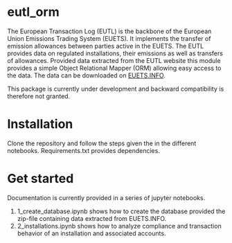 # eutl_orm
The European Transaction Log (EUTL) is the backbone of the European Union Emissions Trading System (EUETS). 
It implements the transfer of emission allowances between parties active in the EUETS. The EUTL provides data on regulated 
installations, their emissions as well as transfers of allowances. Provided data 
extracted from the EUTL website this module provides a simple Object Relational Mapper (ORM) allowing easy access to the data. 
The data can be downloaded on <a href="euets.info">EUETS.INFO</a>.

This package is currently under development and backward compatibility is therefore not granted. 

# Installation 

Clone the repository and follow the steps given the in the different notebooks. Requirements.txt provides dependencies.

# Get started
Documentation is currently provided in a series of jupyter notebooks.

1. 1_create_database.ipynb shows how to create the database provided the zip-file containing data extracted from EUETS.INFO.
2. 2_installations.ipynb shows how to analyze compliance and transaction behavior of an installation and associated accounts.

